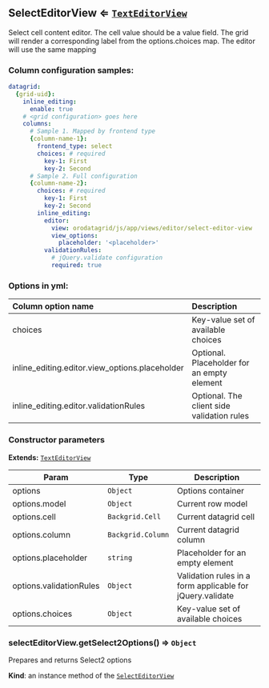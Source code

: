 <a name="module_SelectEditorView"></a>
## SelectEditorView ⇐ <code>[TextEditorView](./text-editor-view.md)</code>
Select cell content editor. The cell value should be a value field.
The grid will render a corresponding label from the options.choices map.
The editor will use the same mapping

### Column configuration samples:
``` yml
datagrid:
  {grid-uid}:
    inline_editing:
      enable: true
    # <grid configuration> goes here
    columns:
      # Sample 1. Mapped by frontend type
      {column-name-1}:
        frontend_type: select
        choices: # required
          key-1: First
          key-2: Second
      # Sample 2. Full configuration
      {column-name-2}:
        choices: # required
          key-1: First
          key-2: Second
        inline_editing:
          editor:
            view: orodatagrid/js/app/views/editor/select-editor-view
            view_options:
              placeholder: '<placeholder>'
          validationRules:
            # jQuery.validate configuration
            required: true
```

### Options in yml:

Column option name                                  | Description
:---------------------------------------------------|:---------------------------------------
choices                                             | Key-value set of available choices
inline_editing.editor.view_options.placeholder      | Optional. Placeholder for an empty element
inline_editing.editor.validationRules               | Optional. The client side validation rules

### Constructor parameters

**Extends:** <code>[TextEditorView](./text-editor-view.md)</code>  

| Param | Type | Description |
| --- | --- | --- |
| options | <code>Object</code> | Options container |
| options.model | <code>Object</code> | Current row model |
| options.cell | <code>Backgrid.Cell</code> | Current datagrid cell |
| options.column | <code>Backgrid.Column</code> | Current datagrid column |
| options.placeholder | <code>string</code> | Placeholder for an empty element |
| options.validationRules | <code>Object</code> | Validation rules in a form applicable for jQuery.validate |
| options.choices | <code>Object</code> | Key-value set of available choices |

<a name="module_SelectEditorView#getSelect2Options"></a>
### selectEditorView.getSelect2Options() ⇒ <code>Object</code>
Prepares and returns Select2 options

**Kind**: an instance method of the <code>[SelectEditorView](#module_SelectEditorView)</code>  
